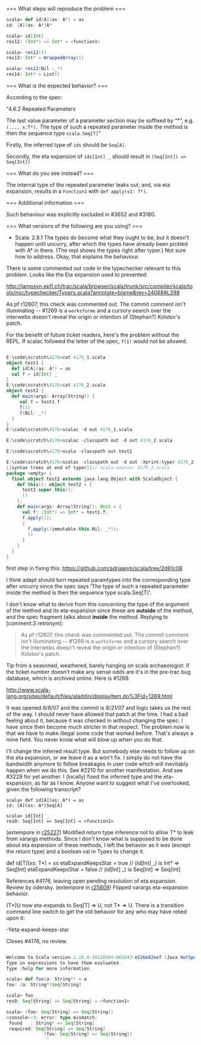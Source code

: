 === What steps will reproduce the problem ===
```scala
scala> def id[A](as: A*) = as
id: [A](as: A*)A*

scala> id[Int] _
res12: (Int*) => Int* = <function1>

scala> res12(1) 
res13: Int* = WrappedArray(1)

scala> res12(Nil :_*)
res14: Int* = List()
```


=== What is the expected behavior? ===

According to the spec:

"4.6.2 Repeated Parameters

The last value parameter of a parameter section may be suffixed by “*”, e.g. `(..., x:T*).` The type of such a repeated parameter inside the method is then the	sequence	type	`scala.Seq[T]`"

Firstly, the inferred type of `ids` should be `Seq[A]`.

Secondly, the eta expansion of `ids[Int] _` should result in `(Seq[Int]) => Seq[Int])`

=== What do you see instead? ===

The internal type of the repeated parameter leaks out; and, via eta expansion, results  in a `Function1` with `def apply(v1: T*)`.

=== Additional information ===

Such behaviour was explicitly excluded in #3652 and #3180.

=== What versions of the following are you using? ===
  - Scala: 2.8.1
The types do become what they ought to be, but it doesn't happen until uncurry, after which the types have already been pickled with A* in there.  (The repl shows the types right after typer.) Not sure how to address.
Okay, that explains the behaviour.

There is some commented out code in the typechecker relevant to this problem. Looks like the Eta expansion used to prevented:

http://lampsvn.epfl.ch/trac/scala/browser/scala/trunk/src/compiler/scala/tools/nsc/typechecker/Typers.scala?annotate=blame&rev=24068#L298

As pf r12607, this check was commented out. The commit comment isn't illuminating -- #1269 is a `worksforme` and a cursory search over the interwebs doesn't reveal the origin or intention of (Stephan?) Kolstov's patch.

For the benefit of future ticket readers, here's the problem without the REPL. If scalac followed the letter of the spec, `f(1)` would not be allowed.

```scala

E:\code\scratch\4176>cat 4176_1.scala
object test1 {
  def id[A](as: A*) = as
  val f = id[Int] _
}
E:\code\scratch\4176>cat 4176_2.scala
object test2 {
  def main(args: Array[String]) {
     val f = test1.f
     f(1)
     f(Nil: _*)
  }
}
E:\code\scratch\4176>scalac -d out 4176_1.scala

E:\code\scratch\4176>scalac -classpath out -d out 4176_2.scala

E:\code\scratch\4176>scala -classpath out test2

E:\code\scratch\4176>scalac -classpath out -d out -Xprint:typer 4176_2.scala
[[syntax trees at end of typer]]// Scala source: 4176_2.scala
package <empty> {
  final object test2 extends java.lang.Object with ScalaObject {
    def this(): object test2 = {
      test2.super.this();
      ()
    };
    def main(args: Array[String]): Unit = {
      val f: (Int*) => Int* = test1.f;
      f.apply(1);
      {
        f.apply((immutable.this.Nil: _*));
        ()
      }
    }
  }
}
```
first step in fixing this: https://github.com/adriaanm/scala/tree/2d61c08

I think adapt should turn repeated paramtypes into the corresponding type after uncurry since the spec says 'The type of such a repeated parameter inside the method is then the sequence type scala.Seq[T]'. 

I don't know what to derive from this concerning the type of the argument of the method and its eta-expansion since these are **outside** of the method, and the spec fragment talks about **inside** the method.
Replying to [comment:3 retronym]:
> As pf r12607, this check was commented out. The commit comment isn't illuminating -- #1269 is a `worksforme` and a cursory search over the interwebs doesn't reveal the origin or intention of (Stephan?) Kolstov's patch.

Tip from a seasoned, weathered, barely hanging on scala archaeologist: if the ticket number doesn't make any sense odds are it's in the pre-trac bug database, which is archived online.  Here is #1269.

http://www.scala-lang.org/sites/default/files/aladdin/displayItem.do%3Fid=1269.html

It was opened 8/8/07 and the commit is 8/21/07 and logic takes us the rest of the way.
I should never have allowed that patch at the time. I had a bad feeling about it, because it was checked in without changing the spec. I have since then become much stricter in that respect. The problem now is that we have to make illegal some code that worked before. That's always a mine field. You never know what will blow up when you do that.
 
I'll change the inferred result type. But somebody else needs to follow up on the eta expansion, or we leave it as a won't fix. I simply do not have the bandwidth anymore to follow breakages in user code which will inevitably happen when we do this.
See #2210 for another manifestation.
And see #3229 for yet another.
I (locally) fixed the inferred type and the eta-expansion, as far as I know.  Anyone want to suggest what I've overlooked, given the following transcript?

```
scala> def id[A](as: A*) = as
id: [A](as: A*)Seq[A]

scala> id[Int] _
res0: Seq[Int] => Seq[Int] = <function1>
```
(extempore in [r25227](https://codereview.scala-lang.org/fisheye/changelog/scala-svn?cs=25227)) Modified return type inference not to allow T* to leak from varargs
methods. Since I don't know what is supposed to be done about eta
expansion of these methods, I left the behavior as it was (except the
return type) and a boolean val in Types to change it.

  def id[T](xs: T*) = xs
  etaExpandKeepsStar = true   // (id[Int] _) is Int* => Seq[Int]
  etaExpandKeepsStar = false  // (id[Int] _) is Seq[Int] => Seq[Int]

References #4176, leaving open pending resolution of eta expansion.
Review by odersky.
(extempore in [r25809](https://codereview.scala-lang.org/fisheye/changelog/scala-svn?cs=25809)) Flipped varargs eta-expansion behavior.

(T*)U now eta-expands to Seq[T] => U, not T* => U.  There is a
transition command line switch to get the old behavior for any who
may have relied upon it:

  -Yeta-expand-keeps-star

Closes #4176, no review.
```scala

Welcome to Scala version 2.10.0-20120504-065643-e52be82eef (Java HotSpot(TM) 64-Bit Server VM, Java 1.6.0_31).
Type in expressions to have them evaluated.
Type :help for more information.

scala> def foo(a: String*) = a
foo: (a: String*)Seq[String]

scala> foo _
res0: Seq[String] => Seq[String] = <function1>

scala> (foo: Seq[String] => Seq[String])
<console>:9: error: type mismatch;
 found   : String* => Seq[String]
 required: Seq[String] => Seq[String]
              (foo: Seq[String] => Seq[String])
               ^
```
